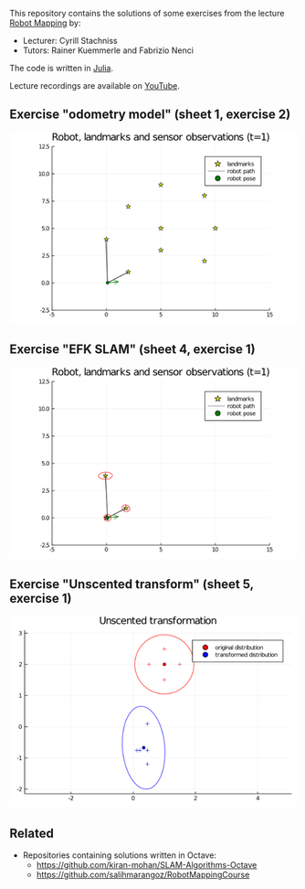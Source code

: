 This repository contains the solutions of some exercises from the lecture [Robot Mapping](http://ais.informatik.uni-freiburg.de/teaching/ws13/mapping/) by:

- Lecturer: Cyrill Stachniss
- Tutors: Rainer Kuemmerle and Fabrizio Nenci

The code is written in [Julia](https://julialang.org).

Lecture recordings are available on [YouTube](https://www.youtube.com/playlist?list=PLgnQpQtFTOGQrZ4O5QzbIHgl3b1JHimN_).

## Exercise "odometry model" (sheet 1, exercise 2)

![](sheet1-ex2_odometry-model/julia/state.gif)

## Exercise "EFK SLAM" (sheet 4, exercise 1)

![](sheet4-ex1_ekf-slam/julia/state.gif)

## Exercise "Unscented transform" (sheet 5, exercise 1)

![](sheet5-ex1_unscented-transform/julia/unscented_transform.png)

## Related

- Repositories containing solutions written in Octave:
    - https://github.com/kiran-mohan/SLAM-Algorithms-Octave
    - https://github.com/salihmarangoz/RobotMappingCourse
